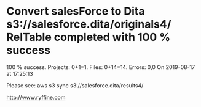# Convert salesForce to Dita s3://salesforce.dita/originals4/ RelTable completed with 100 % success

100 % success. Projects: 0+1=1.  Files: 0+14=14. Errors: 0,0  On 2019-08-17 at 17:25:13



Please see: aws s3 sync s3://salesforce.dita/results4/

http://www.ryffine.com
